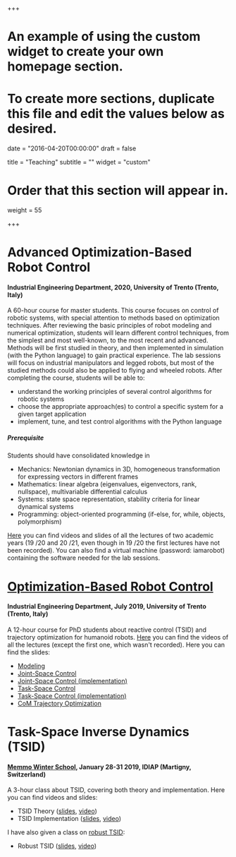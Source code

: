 +++
# An example of using the custom widget to create your own homepage section.
# To create more sections, duplicate this file and edit the values below as desired.

date = "2016-04-20T00:00:00"
draft = false

title = "Teaching"
subtitle = ""
widget = "custom"

# Order that this section will appear in.
weight = 55

+++

# Advanced Optimization-Based Robot Control
#### Industrial Engineering Department,  2020, University of Trento (Trento, Italy)
A 60-hour course for master students. 
This course focuses on control of robotic systems, with special attention to methods based on optimization techniques. After reviewing the basic principles of robot modeling and numerical optimization, students will learn different control techniques, from the simplest and most well-known, to the most recent and advanced. Methods will be first studied in theory, and then implemented in simulation (with the Python language) to gain practical experience. The lab sessions will focus on industrial manipulators and legged robots, but most of the studied methods could also be applied to flying and wheeled robots. After completing the course, students will be able to:
- understand the working principles of several control algorithms for robotic systems
- choose the appropriate approach(es) to control a specific system for a given target application
- implement, tune, and test control algorithms with the Python language


##### Prerequisite
Students should have consolidated knowledge in

- Mechanics: Newtonian dynamics in 3D, homogeneous transformation for expressing vectors in different frames
- Mathematics: linear algebra (eigenvalues, eigenvectors, rank, nullspace), multivariable differential calculus
- Systems: state space representation, stability criteria for linear dynamical systems
- Programming: object-oriented programming (if-else, for, while, objects, polymorphism)

[Here](https://drive.google.com/drive/folders/0BwvOnEYRiTt6fnc4ZHFrVUpjNDliQXlUdWdwRE82eTNSZWNlU19OY0JpMkZ5Q3lwb0hacFE?resourcekey=0-I1fIOhuCcD70vbpYMve4MQ&usp=sharing) you can find videos and slides of all the lectures of two academic years (19 /20 and 20 /21, even though in 19 /20 the first lectures have not been recorded). You can also find a virtual machine (password: iamarobot) containing the software needed for the lab sessions.



# [Optimization-Based Robot Control](https://andreadelprete.github.io/teaching/2019_PhD_obrc/flyer.pdf)
#### Industrial Engineering Department,  July 2019, University of Trento (Trento, Italy)
A 12-hour course for PhD students about reactive control (TSID) and trajectory optimization for humanoid robots. 
[Here](https://www.youtube.com/playlist?list=PL4nPbSX5VFGg5Izt8hjyQ_2R8rdnn6qWg) you can find the videos of all the lectures (except the first one, which wasn't recorded).
Here you can find the slides:

- [Modeling](https://andreadelprete.github.io/teaching/2019_PhD_obrc/1_modeling.pdf)
- [Joint-Space Control](https://andreadelprete.github.io/teaching/2019_PhD_obrc/2_joint_space_control.pdf)
- [Joint-Space Control (implementation)](https://andreadelprete.github.io/teaching/2019_PhD_obrc/2b_tsid_implementation_joint_space.pdf)
- [Task-Space Control](https://andreadelprete.github.io/teaching/2019_PhD_obrc/3_task_space_control.pdf)
- [Task-Space Control (implementation)](https://andreadelprete.github.io/teaching/2019_PhD_obrc/4_tsid_implementation.pdf)
- [CoM Trajectory Optimization](https://andreadelprete.github.io/teaching/2019_PhD_obrc/5_com_traj_opt.pdf)

# Task-Space Inverse Dynamics (TSID)
#### [Memmo Winter School](https://memmows.sciencesconf.org),  January 28-31 2019, IDIAP (Martigny, Switzerland)
A 3-hour class about TSID, covering both theory and implementation. Here you can find videos and slides:

- TSID Theory ([slides](https://andreadelprete.github.io/teaching/tsid/1_tsid_theory.pdf),  [video](https://www.youtube.com/watch?v=lSPSLbgrtQg&t=1834s))
- TSID Implementation ([slides](https://andreadelprete.github.io/teaching/tsid/2_tsid_implementation.pdf), [video](https://www.youtube.com/watch?v=c9g3L3YMhds))

I have also given a class on [robust TSID](https://andreadelprete.github.io/publication/2016_tro_robust_inv_dyn/):

- Robust TSID ([slides](https://andreadelprete.github.io/teaching/tsid/3_tsid_robust.pdf),  [video](https://www.youtube.com/watch?v=gBFh7GF-h4M))